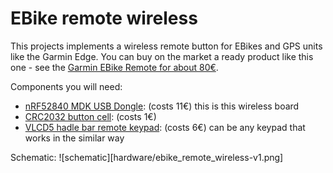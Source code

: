 # EBike remote wireless

This projects implements a wireless remote button for EBikes and GPS units like the Garmin Edge. You can buy on the market a ready product like this one - see the [Garmin EBike Remote for about 80€](https://buy.garmin.com/en-US/US/p/545795/pn/010-12094-30).

Components you will need:
* [nRF52840 MDK USB Dongle](https://makerdiary.com/products/nrf52840-mdk-usb-dongle): (costs 11€) this is this wireless board
* [CRC2032 button cell](https://en.wikipedia.org/wiki/Button_cell): (costs 1€)
* [VLCD5 hadle bar remote keypad](https://www.aliexpress.com/wholesale?catId=0&initiative_id=SB_20200828081711&origin=y&SearchText=LCD+controller+of+VLCD5+display+for+TSDZ2+electric): (costs 6€) can be any keypad that works in the similar way

Schematic:
![schematic][hardware/ebike_remote_wireless-v1.png]
